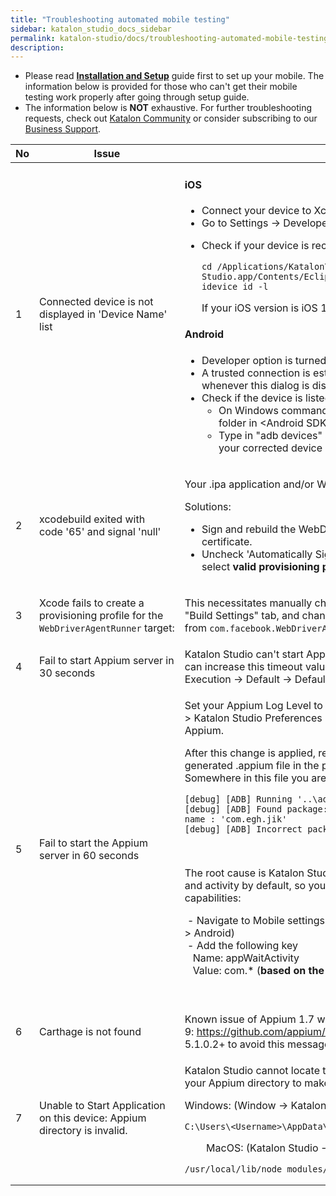 ```yaml
---
title: "Troubleshooting automated mobile testing" 
sidebar: katalon_studio_docs_sidebar
permalink: katalon-studio/docs/troubleshooting-automated-mobile-testing.html 
description: 
---
```

*   Please read **[Installation and Setup](/display/KD/Before+You+Start)** guide first to set up your mobile. The information below is provided for those who can't get their mobile testing work properly after going through setup guide.
*   The information below is **NOT** exhaustive. For further troubleshooting requests, check out [Katalon Community](https://forum.katalon.com/discussions) or consider subscribing to our [Business Support](https://www.katalon.com/support-service-options/).

<table><thead><tr><th>No</th><th>Issue</th><th>Solution</th></tr></thead><tbody><tr><td>1</td><td>Connected device is not displayed in 'Device Name' list</td><td><div class="content-wrapper"><h4 id="Troubleshootingautomatedmobiletesting-iOS">iOS</h4><ul><li>Connect your&nbsp;device to Xcode.</li><li>Go to Settings -&gt;&nbsp;Developer&nbsp;&gt; turn ON&nbsp;UIAutomation.</li><li><p>Check if your device is recognized using the following commands on Terminal</p><div class="code panel pdl conf-macro output-block" data-hasbody="true" data-macro-name="code"><div class="codeContent panelContent pdl"><pre><code class="language-groovy">cd /Applications/Katalon\ Studio.app/Contents/Eclipse/configuration/resources/tools/imobiledevice&nbsp;
idevice_id -l</code></pre></div></div><p>If your iOS version is iOS 11, make sure Katalon Studio's version is 5.3+.</p></li></ul><h4 id="Troubleshootingautomatedmobiletesting-Android">Android</h4><ul><li><span>Developer option is turned on.</span></li><li>A trusted<span>&nbsp;connection is established by&nbsp;</span>tapping<span>&nbsp;on 'Trust this computer' whenever this dialog is displayed on your device.</span></li><li><span>Check if the device is listed using&nbsp;</span>adb<span>&nbsp;command:</span><ul><li><span>On Windows command line/ MacOS terminal: Navigate to platform-tools folder in &lt;Android SDK folder&gt;\platform-tools.</span></li><li><span>Type in "adb&nbsp;devices" and observe devices listed there. Make sure that your corrected device is listed there with online status.&nbsp;</span></li></ul></li></ul></div></td></tr><tr><td>2</td><td>xcodebuild exited with code&nbsp;<span class="hljs-string">'65'</span>&nbsp;and signal&nbsp;<span class="hljs-string">'null'</span></td><td><p>Your .ipa application and/or WebDriverAgent is not signed correctly.</p><div>Solutions:</div><div><ul><li><span>Sign and rebuild the WebDriverAgent XCode project with your developer certificate.</span></li><li><span>Uncheck 'Automatically Signing' option from WebDriverAgentRunner and select <strong>valid provisioning profile</strong> (profile displayed as Eligible from the list)</span></li></ul></div></td></tr><tr><td>3</td><td><p>Xcode fails to create a provisioning profile for the <code>WebDriverAgentRunner</code>&nbsp;target:</p></td><td><div class="content-wrapper"><p>This necessitates manually changing the bundle id for the target by going into the "Build Settings" tab, and changing the "Product Bundle Identifier" from&nbsp;<code>com.facebook.WebDriverAgentRunner</code>&nbsp;to something that Xcode will accept.</p></div></td></tr><tr><td>4</td><td><span>Fail to start Appium server in 30 seconds</span></td><td><span>Katalon Studio can't start Appium server within 30 seconds (default timeout). You can increase this timeout value from this settings: P</span>roject&nbsp;→ Settings&nbsp;→ Execution&nbsp;→ Default&nbsp;→ Default wait for elements timeout (in seconds)</td></tr><tr><td>5</td><td>Fail to start the Appium server in 60 seconds</td><td><div class="content-wrapper"><p><span>Set your Appium Log Level to "Debug" which you can find this option in Windows &gt; Katalon Studio Preferences &gt; Katalon &gt; Mobile to generate debug logs of Appium.</span></p><p><span>After this change is applied, retry your record/spy session and then open generated&nbsp;.appium&nbsp;file in the project folder.&nbsp;</span><br><span>Somewhere in this file you are likely will see these lines:</span><span>&nbsp;</span></p><div class="code panel pdl conf-macro output-block" data-hasbody="true" data-macro-name="code"><div class="codeContent panelContent pdl"><pre><code class="language-groovy">[debug] [ADB] Running '..\adb.exe' with args: [...] 
[debug] [ADB] Found package: 'com.abc.def.xyz' and fully qualified activity name : 'com.egh.jik' 
[debug] [ADB] Incorrect package and activity. Retrying.</code></pre></div></div><p>&nbsp;</p><p><span>The root cause is Katalon Studio can't start application due to incorrect package and activity by default, so you need to add additional settings to desired capabilities:</span><span>&nbsp;</span></p><p><span>&nbsp;-&nbsp;Navigate to Mobile settings (Project &gt; Settings &gt; Execution &gt; Default &gt; Mobile &gt; Android)&nbsp;<br>&nbsp;-&nbsp;Add the following key<br>&nbsp; &nbsp;Name: appWaitActivity&nbsp;<br>&nbsp; &nbsp;Value: com.* (<strong>based on the prefix of 'Found package' log</strong>)</span></p><p><span><br></span></p></div></td></tr><tr><td>6</td><td>Carthage&nbsp;is not found</td><td><span>Known issue of Appium 1.7 with Xcode 9:</span><span>&nbsp;<a class="external-link" href="https://github.com/appium/appium/issues/9344" rel="nofollow"><span>https://github.com/appium/appium/issues/9344</span></a></span><span>, so please use Katalon Studio 5.1.0.2+ to avoid this message.</span></td></tr><tr><td>7</td><td>Unable to Start Application on this device: Appium directory is invalid.</td><td><div class="content-wrapper"><p>Katalon Studio cannot locate the provided Appium directory. Please double check your Appium directory to make sure it should be as shown below:</p><p>Windows: (Window&nbsp;→ Katalon Studio Preferences&nbsp;→ Mobile&nbsp;→ Appium Directory)</p><div class="code panel pdl conf-macro output-block" data-hasbody="true" data-macro-name="code"><div class="codeContent panelContent pdl"><pre><code class="language-groovy">C:\Users\&lt;Username&gt;\AppData\Roaming\npm\node_modules\appium</code></pre></div></div><p>&nbsp; &nbsp; &nbsp; &nbsp; MacOS: (Katalon Studio&nbsp;→ Preferences&nbsp;→ Mobile&nbsp;→ Appium Directory)</p><div class="code panel pdl conf-macro output-block" data-hasbody="true" data-macro-name="code"><div class="codeContent panelContent pdl"><pre><code class="language-groovy">/usr/local/lib/node_modules/appium</code></pre></div></div></div></td></tr></tbody></table>
